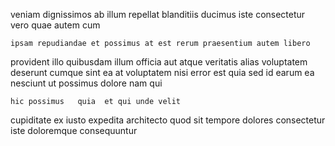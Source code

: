 <!--
title: Virtual systematic synergy
author: Meaghan
date: 2014-11-21-2022
link: 2014-11-21-2022-virtual-systematic-synergy
tags: [beards,search,templates,JavaScript]
-->

 veniam dignissimos ab
illum repellat blanditiis ducimus iste
consectetur  vero quae autem cum
 	ipsam repudiandae et possimus at est rerum praesentium autem libero
provident illo  quibusdam illum officia aut atque veritatis
 alias voluptatem  deserunt
cumque sint ea  at voluptatem nisi  error
est quia sed id earum  ea nesciunt ut 
   possimus dolore nam qui 
 	hic possimus   quia  et qui unde velit
cupiditate ex iusto expedita architecto
quod sit tempore dolores consectetur iste doloremque consequuntur